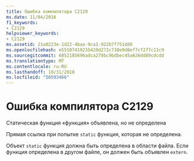 ```yaml
---
title: Ошибка компилятора C2129
ms.date: 11/04/2016
f1_keywords:
- C2129
helpviewer_keywords:
- C2129
ms.assetid: 21a8223e-1d22-4baa-9ca1-922b7f751dd0
ms.openlocfilehash: e55107419235420d272c738e9d8ef7cf277c11c9
ms.sourcegitcommit: 6052185696adca270bc9bdbec45a626dd89cdcdd
ms.translationtype: MT
ms.contentlocale: ru-RU
ms.lasthandoff: 10/31/2018
ms.locfileid: "50593466"
---
```

# <a name="compiler-error-c2129"></a>Ошибка компилятора C2129

Статическая функция «функция» объявлена, но не определена

Прямая ссылка при попытке `static` функция, которая не определена.

Объект `static` функция должна быть определена в области файла. Если функция определена в другом файле, он должен быть объявлен `extern`.
